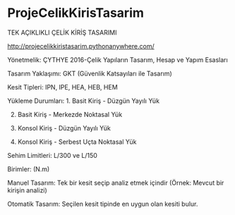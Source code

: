# ProjeCelikKirisTasarim
TEK AÇIKLIKLI ÇELİK KİRİŞ TASARIMI

http://projecelikkiristasarim.pythonanywhere.com/

Yönetmelik:	ÇYTHYE 2016-Çelik Yapıların Tasarım, Hesap ve Yapım Esasları

Tasarım Yaklaşımı:	GKT (Güvenlik Katsayıları ile Tasarım)

Kesit Tipleri:	IPN, IPE, HEA, HEB, HEM

Yükleme Durumları:	1. Basit Kiriş - Düzgün Yayılı Yük

2. Basit Kiriş - Merkezde Noktasal Yük

3. Konsol Kiriş - Düzgün Yayılı Yük

4. Konsol Kiriş - Serbest Uçta Noktasal Yük

Sehim Limitleri:	L/300 ve L/150

Birimler:	(N.m)

Manuel Tasarım:	Tek bir kesit seçip analiz etmek içindir (Örnek: Mevcut bir kirişin analizi)

Otomatik Tasarım:	Seçilen kesit tipinde en uygun olan kesiti bulur.
